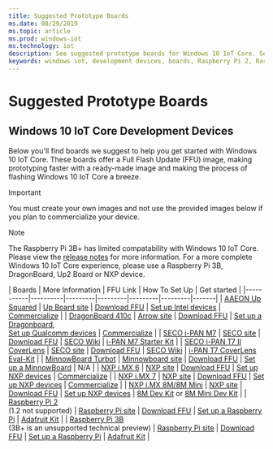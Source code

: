 ```yaml
---
title: Suggested Prototype Boards
ms.date: 08/29/2019
ms.topic: article
ms.prod: windows-iot
ms.technology: iot
description: See suggested prototype boards for Windows 10 IoT Core. See links that describe Full Flash Update (FFU) images, how to set up, and how to get started.
keywords: windows iot, development devices, boards, Raspberry Pi 2, Raspberry Pi 3, Minnowboard Max, Dragonboard
---
```


# Suggested Prototype Boards

## Windows 10 IoT Core Development Devices
Below you'll find boards we suggest to help you get started with Windows 10 IoT Core. These boards offer a Full Flash Update (FFU) image, making prototyping faster with a ready-made image and making the process of flashing Windows 10 IoT Core a breeze.

> [!IMPORTANT]
> You must create your own images and not use the provided images below if you plan to commercialize your device.

> [!NOTE]
> The Raspberry Pi 3B+ has limited compatability with Windows 10 IoT Core. Please view the [release notes](../../release-notes/insider/rpi3bp.md) for more information. For a more complete Windows 10 IoT Core experience, please use a Raspberry Pi 3B, DragonBoard, Up2 Board or NXP device.


| Boards | More Information | FFU Link | How To Set Up | Get started |
|-----------|----------|---------|---------|---------|---------|-------|
| [AAEON Up Squared](https://up-board.org/upsquared/specifications/) | [Up Board site](https://up-shop.org/28-up-squared) | [Download FFU](https://downloads.up-community.org) | [Set up Intel devices](../intel.md) | [Commercialize](https://up-shop.org/home/270-up-squared.html) |
| [DragonBoard 410c](https://developer.qualcomm.com/hardware/dragonboard-410c) | [Arrow site](https://www.arrow.com/en/products/dragonboard410c/arrow-development-tools) | [Download FFU](https://www.microsoft.com/en-us/software-download/windows10iotcore) | [Set up a Dragonboard](../dragonboard.md),<br>[Set up Qualcomm devices](../qualcomm.md) | [Commercialize](https://www.arrow.com/en/products/dragonboard410c/arrow-development-tools) |
| [SECO i-PAN M7](https://secogroup.atlassian.net/wiki/spaces/SECONorthTech/pages/1447035322/Images+Windows+10+IoT+Core)  | [SECO site](https://north.seco.com/en/) | [Download FFU](https://secogroup.atlassian.net/wiki/spaces/SECONorthTech/pages/1447035322/Images+Windows+10+IoT+Core) | [SECO Wiki](https://secogroup.atlassian.net/wiki/spaces/SECONorthTech/overview) | [i-PAN M7 Starter Kit](https://edge.seco.com/usa/i-pan-m7.html) |
| [SECO i-PAN T7 II CoverLens](https://secogroup.atlassian.net/wiki/spaces/SECONorthTech/pages/1446969469/i-PAN+T7+II) | [SECO site](https://north.seco.com/en/) | [Download FFU](https://secogroup.atlassian.net/wiki/spaces/SECONorthTech/pages/1447035322/Images+Windows+10+IoT+Core) | [SECO Wiki](https://secogroup.atlassian.net/wiki/spaces/SECONorthTech/overview) | [i-PAN T7 CoverLens Eval-Kit](https://edge.seco.com/usa/i-pan-t7-ii.html) |
| [MinnowBoard Turbot](https://www.silicom-usa.com) | [Minnowboard site](https://www.silicom-usa.com/?s=minnowboard) | [Download FFU](https://www.microsoft.com/en-us/software-download/windows10iotcore) | [Set up a MinnowBoard](../minnowboard.md) | N/A |
| [NXP i.MX 6](https://www.nxp.com/products/processors-and-microcontrollers/arm-based-processors-and-mcus/i.mx-applications-processors/i.mx-6-processors:IMX6X_SERIES) | [NXP site](https://www.nxp.com/products/processors-and-microcontrollers/arm-based-processors-and-mcus/i.mx-applications-processors/i.mx-6-processors:IMX6X_SERIES) | [Download FFU](https://github.com/ms-iot/imx-iotcore) | [Set up NXP devices](../nxp.md) | [Commercialize](https://www.solid-run.com/nxp-family/hummingboard/imx6-win-10-iot-core/) |
| [NXP i.MX 7](https://www.nxp.com/products/processors-and-microcontrollers/arm-based-processors-and-mcus/i.mx-applications-processors/i.mx-7-processors:IMX7-SERIES) | [NXP site](https://www.nxp.com/products/processors-and-microcontrollers/arm-based-processors-and-mcus/i.mx-applications-processors/i.mx-7-processors:IMX7-SERIES) | [Download FFU](https://github.com/ms-iot/imx-iotcore) | [Set up NXP devices](../nxp.md) | [Commercialize](https://www.compulab.com/products/iot-gateways/iot-gate-imx7-nxp-i-mx-7-internet-of-things-gateway/) |
| [NXP i.MX 8M/8M Mini](https://www.nxp.com/products/processors-and-microcontrollers/arm-based-processors-and-mcus/i.mx-applications-processors/i.mx-8-processors:IMX8-SERIES) | [NXP site](https://www.nxp.com/products/processors-and-microcontrollers/arm-based-processors-and-mcus/i.mx-applications-processors/i.mx-8-processors:IMX8-SERIES) | [Download FFU](https://github.com/ms-iot/imx-iotcore) | [Set up NXP devices](../nxp.md) | [8M Dev Kit](https://www.nxp.com/support/developer-resources/software-development-tools/i.mx-developer-resources/evaluation-kit-for-the-i.mx-8m-applications-processor:MCIMX8M-EVK) or [8M Mini Dev Kit](https://www.nxp.com/support/developer-resources/software-development-tools/i.mx-developer-resources/evaluation-kit-for-the-i.mx-8m-mini-applications-processor:8MMINILPD4-EVK) |
| [Raspberry Pi 2](https://www.raspberrypi.org/products/raspberry-pi-2-model-b/)<br> (1.2 not supported) | [Raspberry Pi site](https://www.raspberrypi.org/products/raspberry-pi-2-model-b/) | [Download FFU](/windows/iot-core/tutorials/downloads) | [Set up a Raspberry Pi](../rpi.md) | [Adafruit Kit](../adafruitkit.md) |
| [Raspberry Pi 3B](https://www.raspberrypi.org/products/raspberry-pi-3-model-b/)<br> (3B+ is an unsupported technical preview) | [Raspberry Pi site](https://www.raspberrypi.org/products/raspberry-pi-3-model-b/) | [Download FFU](/windows/iot-core/tutorials/downloads) | [Set up a Raspberry Pi](../rpi.md) | [Adafruit Kit](../adafruitkit.md) |
